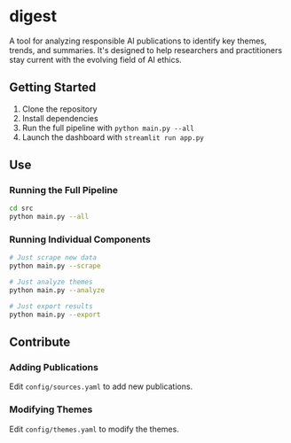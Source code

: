 # digest
A tool for analyzing responsible AI publications to identify key themes, trends, and summaries. It's designed to help researchers and practitioners stay current with the evolving field of AI ethics.

## Getting Started
1. Clone the repository
2. Install dependencies
3. Run the full pipeline with `python main.py --all`
4. Launch the dashboard with `streamlit run app.py`

## Use

### Running the Full Pipeline

```bash
cd src
python main.py --all
```

### Running Individual Components

```bash
# Just scrape new data
python main.py --scrape

# Just analyze themes
python main.py --analyze

# Just export results
python main.py --export
```

## Contribute

### Adding Publications

Edit `config/sources.yaml` to add new publications.

### Modifying Themes

Edit `config/themes.yaml` to modify the themes.
